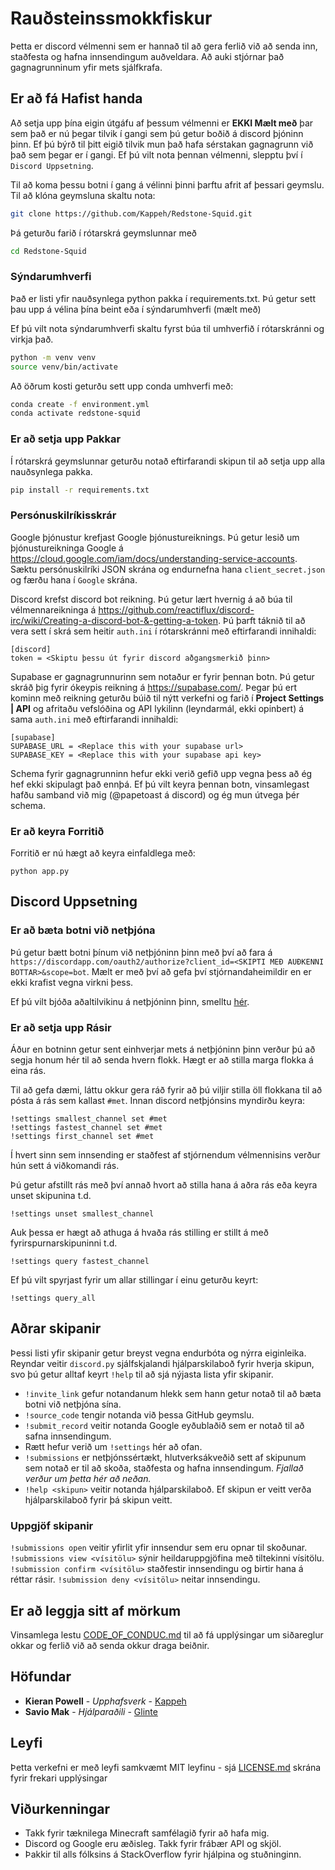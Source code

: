 
# Rauðsteinssmokkfiskur

Þetta er discord vélmenni sem er hannað til að gera ferlið við að senda inn, staðfesta og hafna innsendingum auðveldara. Að auki stjórnar það gagnagrunninum yfir mets sjálfkrafa.

## Er að fá Hafist handa

Að setja upp þína eigin útgáfu af þessum vélmenni er **EKKI Mælt með** þar sem það er nú þegar tilvik í gangi sem þú getur boðið á discord þjóninn þinn. Ef þú býrð til þitt eigið tilvik mun það hafa sérstakan gagnagrunn við það sem þegar er í gangi. Ef þú vilt nota þennan vélmenni, slepptu því í `Discord Uppsetning`.

Til að koma þessu botni í gang á vélinni þinni þarftu afrit af þessari geymslu. Til að klóna geymsluna skaltu nota:
```bash
git clone https://github.com/Kappeh/Redstone-Squid.git
```
Þá geturðu farið í rótarskrá geymslunnar með
```bash
cd Redstone-Squid
```

### Sýndarumhverfi

Það er listi yfir nauðsynlega python pakka í requirements.txt. Þú getur sett þau upp á vélina þína beint eða í sýndarumhverfi (mælt með)

Ef þú vilt nota sýndarumhverfi skaltu fyrst búa til umhverfið í rótarskránni og virkja það.
```bash
python -m venv venv
source venv/bin/activate
```
Að öðrum kosti geturðu sett upp conda umhverfi með:
```bash
conda create -f environment.yml
conda activate redstone-squid
```

### Er að setja upp Pakkar

Í rótarskrá geymslunnar geturðu notað eftirfarandi skipun til að setja upp alla nauðsynlega pakka.
```bash
pip install -r requirements.txt
```

### Persónuskilríkisskrár

Google þjónustur krefjast Google þjónustureiknings. Þú getur lesið um þjónustureikninga Google á https://cloud.google.com/iam/docs/understanding-service-accounts. Sæktu persónuskilríki JSON skrána og endurnefna hana `client_secret.json` og færðu hana í `Google` skrána.

Discord krefst discord bot reikning. Þú getur lært hvernig á að búa til vélmennareikninga á https://github.com/reactiflux/discord-irc/wiki/Creating-a-discord-bot-&-getting-a-token. Þú þarft táknið til að vera sett í skrá sem heitir `auth.ini` í rótarskránni með eftirfarandi innihaldi:
```
[discord]
token = <Skiptu þessu út fyrir discord aðgangsmerkið þinn>
```

Supabase er gagnagrunnurinn sem notaður er fyrir þennan botn. Þú getur skráð þig fyrir ókeypis reikning á https://supabase.com/. Þegar þú ert kominn með reikning geturðu búið til nýtt verkefni og farið í **Project Settings | API** og afritaðu vefslóðina og API lykilinn (leyndarmál, ekki opinbert) á sama `auth.ini` með eftirfarandi innihaldi:
```
[supabase]
SUPABASE_URL = <Replace this with your supabase url>
SUPABASE_KEY = <Replace this with your supabase api key>
```
Schema fyrir gagnagrunninn hefur ekki verið gefið upp vegna þess að ég hef ekki skipulagt það ennþá. Ef þú vilt keyra þennan botn, vinsamlegast hafðu samband við mig (@papetoast á discord) og ég mun útvega þér schema.

### Er að keyra Forritið

Forritið er nú hægt að keyra einfaldlega með:
```
python app.py
```

## Discord Uppsetning

### Er að bæta botni við netþjóna
Þú getur bætt botni þínum við netþjóninn þinn með því að fara á `https://discordapp.com/oauth2/authorize?client_id=<SKIPTI MEÐ AUÐKENNI BOTTAR>&scope=bot`. Mælt er með því að gefa því stjórnandaheimildir en er ekki krafist vegna virkni þess.

Ef þú vilt bjóða aðaltilvikinu á netþjóninn þinn, smelltu [hér](https://discordapp.com/oauth2/authorize?client_id=528946065668308992&scope=bot&permissions=8).

### Er að setja upp Rásir

Áður en botninn getur sent einhverjar mets á netþjóninn þinn verður þú að segja honum hér til að senda hvern flokk. Hægt er að stilla marga flokka á eina rás.

Til að gefa dæmi, láttu okkur gera ráð fyrir að þú viljir stilla öll flokkana til að pósta á rás sem kallast `#met`. Innan discord netþjónsins myndirðu keyra:
```
!settings smallest_channel set #met
!settings fastest_channel set #met
!settings first_channel set #met
```
Í hvert sinn sem innsending er staðfest af stjórnendum vélmennisins verður hún sett á viðkomandi rás.

Þú getur afstillt rás með því annað hvort að stilla hana á aðra rás eða keyra unset skipunina t.d.
```
!settings unset smallest_channel
```
Auk þessa er hægt að athuga á hvaða rás stilling er stillt á með fyrirspurnarskipuninni t.d.
```
!settings query fastest_channel
```
Ef þú vilt spyrjast fyrir um allar stillingar í einu geturðu keyrt:
```
!settings query_all
```

## Aðrar skipanir

Þessi listi yfir skipanir getur breyst vegna endurbóta og nýrra eiginleika. Reyndar veitir `discord.py` sjálfskjalandi hjálparskilaboð fyrir hverja skipun, svo þú getur alltaf keyrt `!help` til að sjá nýjasta lista yfir skipanir.

* `!invite_link` gefur notandanum hlekk sem hann getur notað til að bæta botni við netþjóna sína.
* `!source_code` tengir notanda við þessa GitHub geymslu.
* `!submit_record` veitir notanda Google eyðublaðið sem er notað til að safna innsendingum.
* Rætt hefur verið um `!settings` hér að ofan.
* `!submissions` er netþjónssértækt, hlutverksákveðið sett af skipunum sem notað er til að skoða, staðfesta og hafna innsendingum. _Fjallað verður um þetta hér að neðan._
* `!help <skipun>` veitir notanda hjálparskilaboð. Ef skipun er veitt verða hjálparskilaboð fyrir þá skipun veitt.

### Uppgjöf skipanir

`!submissions open` veitir yfirlit yfir innsendur sem eru opnar til skoðunar.
`!submissions view <vísitölu>` sýnir heildaruppgjöfina með tiltekinni vísitölu.
`!submission confirm <vísitölu>` staðfestir innsendingu og birtir hana á réttar rásir.
`!submission deny <vísitölu>` neitar innsendingu.

## Er að leggja sitt af mörkum

Vinsamlega lestu [CODE_OF_CONDUC.md](https://github.com/Kappeh/Redstone-Squid/blob/master/CODE_OF_CONDUCT.md) til að fá upplýsingar um siðareglur okkar og ferlið við að senda okkur draga beiðnir.

## Höfundar

* **Kieran Powell** - *Upphafsverk* - [Kappeh](https://github.com/Kappeh)
* **Savio Mak** - *Hjálparaðili* - [Glinte](https://github.com/Glinte)

## Leyfi

Þetta verkefni er með leyfi samkvæmt MIT leyfinu - sjá [LICENSE.md](LICENSE.md) skrána fyrir frekari upplýsingar

## Viðurkenningar

- Takk fyrir tæknilega Minecraft samfélagið fyrir að hafa mig.
- Discord og Google eru æðisleg. Takk fyrir frábær API og skjöl.
- Þakkir til alls fólksins á StackOverflow fyrir hjálpina og stuðninginn.
